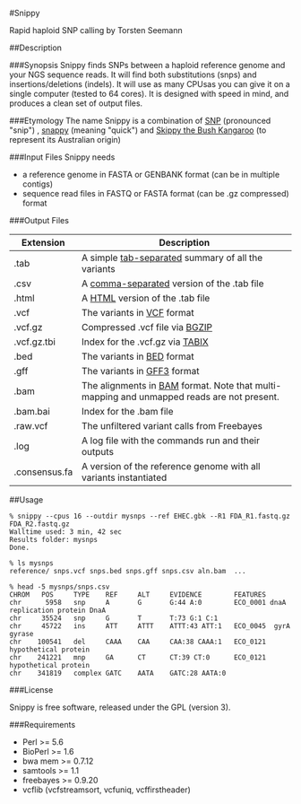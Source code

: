 #Snippy

Rapid haploid SNP calling by Torsten Seemann

##Description

###Synopsis
Snippy finds SNPs between a haploid reference genome and your NGS sequence reads. It will find both substitutions (snps) and insertions/deletions (indels). It will use as many CPUsas you can give it on a single computer (tested to 64 cores). It is designed with speed in mind, and produces a clean set of output files.

###Etymology
The name Snippy is a combination of [SNP](http://en.wikipedia.org/wiki/Single-nucleotide_polymorphism) (pronounced "snip") , [snappy](http://www.thefreedictionary.com/snappy) (meaning "quick") and [Skippy the Bush Kangaroo](http://en.wikipedia.org/wiki/Skippy_the_Bush_Kangaroo) (to represent its Australian origin)

###Input Files
Snippy needs 
* a reference genome in FASTA or GENBANK format (can be in multiple contigs)
* sequence read files in FASTQ or FASTA format (can be .gz compressed) format

###Output Files

Extension | Description
----------|--------------
.tab | A simple [tab-separated](http://en.wikipedia.org/wiki/Tab-separated_values) summary of all the variants
.csv | A [comma-separated](http://en.wikipedia.org/wiki/Comma-separated_values) version of the .tab file
.html | A [HTML](http://en.wikipedia.org/wiki/HTML) version of the .tab file
.vcf | The variants in [VCF](http://en.wikipedia.org/wiki/Variant_Call_Format) format
.vcf.gz | Compressed .vcf file via [BGZIP](http://blastedbio.blogspot.com.au/2011/11/bgzf-blocked-bigger-better-gzip.html) 
.vcf.gz.tbi | Index for the .vcf.gz via [TABIX](http://bioinformatics.oxfordjournals.org/content/27/5/718.full)
.bed | The variants in [BED](http://genome.ucsc.edu/FAQ/FAQformat.html#format1) format
.gff | The variants in [GFF3](http://www.sequenceontology.org/gff3.shtml) format
.bam | The alignments in [BAM](http://en.wikipedia.org/wiki/SAMtools) format. Note that multi-mapping and unmapped reads are not present.
.bam.bai | Index for the .bam file
.raw.vcf | The unfiltered variant calls from Freebayes
.log | A log file with the commands run and their outputs
.consensus.fa | A version of the reference genome with all variants instantiated


##Usage

```
% snippy --cpus 16 --outdir mysnps --ref EHEC.gbk --R1 FDA_R1.fastq.gz FDA_R2.fastq.gz
Walltime used: 3 min, 42 sec
Results folder: mysnps
Done.
```

```
% ls mysnps
reference/ snps.vcf snps.bed snps.gff snps.csv aln.bam  ...
```

```
% head -5 mysnps/snps.csv
CHROM   POS     TYPE    REF     ALT     EVIDENCE        FEATURES
chr      5958   snp     A       G       G:44 A:0        ECO_0001 dnaA replication protein DnaA
chr     35524   snp     G       T       T:73 G:1 C:1      
chr     45722   ins     ATT     ATTT    ATTT:43 ATT:1   ECO_0045  gyrA gyrase
chr    100541   del     CAAA    CAA     CAA:38 CAAA:1   ECO_0121       hypothetical protein
chr    241221   mnp     GA      CT      CT:39 CT:0      ECO_0121       hypothetical protein
chr    341819   complex GATC    AATA    GATC:28 AATA:0  
```

###License

Snippy is free software, released under the GPL (version 3).

###Requirements

* Perl >= 5.6
* BioPerl >= 1.6
* bwa mem >= 0.7.12 
* samtools >= 1.1
* freebayes >= 0.9.20 
* vcflib (vcfstreamsort, vcfuniq, vcffirstheader)

